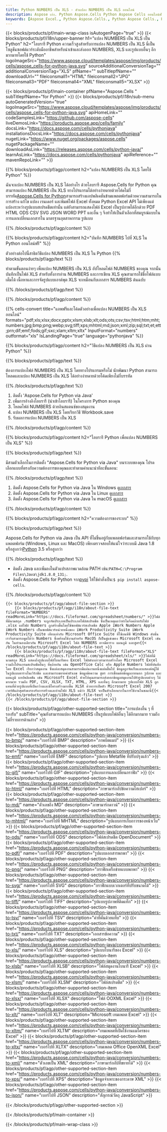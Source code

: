 ```yaml
---
title: Python NUMBERS เป็น XLS - ตัวแปลง NUMBERS เป็น XLS ออนไลน์
description: Aspose เก่ง. Python Aspose.Cells Python Aspose Cells ออนไลน์ฟรี Python แปลง NUMBERS เป็น XLS saveformat รูปแบบ Python NUMBERS ถึง XLS บันทึกหมายเลขไปที่ XLS Python
keywords: [Aspose Excel., Python Aspose.Cells., Python Aspose Cells., Python NUMBERS to XLS saveformat., Free Online NUMBERS to XLS Python., Python Convert NUMBERS to XLS]
---
```

{{< blocks/products/pf/main-wrap-class isAutogenPage="true" >}}
{{< blocks/products/pf/i18n/upper-banner h1="แปลง NUMBERS เป็น XLS เป็น Python" h2="ไลบรารี Python ความเร็วสูงสำหรับการแปลง NUMBERS เป็น XLS นี่เป็นโซลูชันซอฟต์แวร์ระดับมืออาชีพสำหรับนำเข้าและส่งออก NUMBERS, XLS และรูปแบบอื่นๆ อีกมากมายโดยใช้ Python" logoImageSrc="https://www.aspose.cloud/templates/aspose/img/products/cells/aspose_cells-for-python-java.svg" sourceAdditionalConversionTag="" additionalConversionTag="XLS" pfName="" subTitlepfName="" downloadUrl="" fileiconsmall1="HTML" fileiconsmall2="JPG" fileiconsmall3="PDF" fileiconsmall4="XML" fileiconsmall5="XLSX" >}}

{{< blocks/products/pf/main-container pfName="Aspose.Cells " subTitlepfName="for Python" >}}
{{< blocks/products/pf/i18n/sub-menu autoGeneratedVersion="true" logoImageSrc="https://www.aspose.cloud/templates/aspose/img/products/cells/aspose_cells-for-python-java.svg" apiHomeLink="" codeSamplesLink="https://github.com/aspose-cells" liveDemosLink="https://products.aspose.app/cells/family" docsLink="https://docs.aspose.com/cells/pythonjava" installationsDocsLink="https://docs.aspose.com/cells/pythonjava" nugetLink="https://www.nuget.org/packages/aspose.cells" nugetPackageName="" downloadAsLink="https://releases.aspose.com/cells/python-java/" learnAsLink="https://docs.aspose.com/cells/pythonjava" apiReference="" mavenRepoLink="" >}}


{{% blocks/products/pf/agp/content h2="แปลง NUMBERS เป็น XLS โดยใช้ Python" %}}

 ฉันจะแปลง NUMBERS เป็น XLS ได้อย่างไร ด้วยไลบรารี Aspose.Cells for Python คุณสามารถแปลง NUMBERS เป็น XLS ทางโปรแกรมได้อย่างง่ายดายด้วยโค้ดไม่กี่บรรทัด[Aspose.Cells for Python](https://pypi.org/project/aspose-cells)สามารถสร้างแอปพลิเคชันข้ามแพลตฟอร์มด้วยความสามารถในการสร้าง แก้ไข แปลง เรนเดอร์ และพิมพ์ไฟล์ Excel ทั้งหมด Python Excel API ไม่เพียงแต่แปลงระหว่างรูปแบบสเปรดชีตเท่านั้น แต่ยังสามารถแสดงไฟล์ Excel เป็นรูปภาพได้อีกด้วย PDF HTML ODS CSV SVG JSON WORD PPT และอื่น ๆ จึงทำให้เป็นตัวเลือกที่สมบูรณ์แบบในการแลกเปลี่ยนเอกสารใน มาตรฐานอุตสาหกรรม รูปแบบ
 
{{% /blocks/products/pf/agp/content %}}

{{% blocks/products/pf/agp/content h2="บันทึก NUMBERS ไปที่ XLS ใน Python ออนไลน์ฟรี" %}}

ตัวอย่างต่อไปนี้สาธิตวิธีแปลง NUMBERS เป็น XLS ใน Python
{{% blocks/products/pf/agp/text %}}

ทำตามขั้นตอนง่ายๆ เพื่อแปลง NUMBERS เป็น XLS อัปโหลดไฟล์ NUMBERS ของคุณ จากนั้นบันทึกเป็นไฟล์ XLS สำหรับทั้งการอ่าน NUMBERS และการเขียน XLS คุณสามารถใช้ชื่อไฟล์แบบเต็มได้ เนื้อหาและการจัดรูปแบบเอาต์พุต XLS จะเหมือนกับเอกสาร NUMBERS ต้นฉบับ

{{% /blocks/products/pf/agp/text %}}

{{% /blocks/products/pf/agp/content %}}

{{% cells-convert title="แอพฟรีและโค้ดตัวอย่างเพื่อแปลง NUMBERS เป็น XLS ออนไลน์" formats="pdf;xls;xlsx;docx;pptx;xlsm;xlsb;xlt;ods;ots;csv;tsv;html;htm;mht;numbers;jpg;bmp;png;webp;svg;tiff;xps;mhtml;md;json;xml;zip;sql;txt;et;ett;prn;dif;emf;fods;gif;sxc;xlam;xltm;xltx" InputFormat="numbers" outformat="xls" IsLandingPage="true" language="pythonjava" %}}

{{% blocks/products/pf/agp/content h2="วิธีแปลง NUMBERS เป็น XLS ผ่าน Python" %}}

{{% blocks/products/pf/agp/text %}}

ต้องการแปลงไฟล์ NUMBERS เป็น XLS โดยทางโปรแกรมหรือไม่ นักพัฒนา Python สามารถโหลดและแปลง NUMBERS เป็น XLS ได้อย่างง่ายดายด้วยโค้ดเพียงไม่กี่บรรทัด

{{% /blocks/products/pf/agp/text %}}

1.  ติดตั้ง 'Aspose.Cells for Python via Java'
1.  เพิ่มการอ้างอิงไลบรารี (นำเข้าไลบรารี) ในโครงการ Python ของคุณ
1.  โหลดไฟล์ NUMBERS ด้วยอินสแตนซ์ของสมุดงาน
1.  แปลง NUMBERS เป็น XLS โดยเรียกวิธี Workbook.save
1.  รับผลการแปลง NUMBERS เป็น XLS

{{% /blocks/products/pf/agp/content %}}

{{% blocks/products/pf/agp/content h2="ไลบรารี Python เพื่อแปลง NUMBERS เป็น XLS" %}}

{{% blocks/products/pf/agp/text %}}

มีสามตัวเลือกในการติดตั้ง "Aspose.Cells for Python via Java" บนระบบของคุณ โปรดเลือกแบบที่ตรงกับความต้องการของคุณและทำตามคำแนะนำทีละขั้นตอน:

{{% /blocks/products/pf/agp/text %}}

1.  ติดตั้ง Aspose.Cells for Python via Java ใน Windows ดู[เอกสาร](https://docs.aspose.com/cells/python-java/getting-started/#windows)
1.  ติดตั้ง Aspose.Cells for Python via Java ใน Linux ดู[เอกสาร](https://docs.aspose.com/cells/python-java/getting-started/#linux)
1.  ติดตั้ง Aspose.Cells for Python via Java ใน macOS ดู[เอกสาร](https://docs.aspose.com/cells/python-java/getting-started/#macos)

{{% /blocks/products/pf/agp/content %}}

{{% blocks/products/pf/agp/content h2="ความต้องการของระบบ" %}}

{{% blocks/products/pf/agp/text %}}

Aspose.Cells for Python via Java เป็น API ที่ไม่ขึ้นอยู่กับแพลตฟอร์มและสามารถใช้กับทุกแพลตฟอร์ม (Windows, Linux และ MacOS) เพียงตรวจสอบให้แน่ใจว่าระบบมี Java 1.8 หรือสูงกว่า[Python](https://www.python.org/downloads/) 3.5 หรือสูงกว่า
 
{{% /blocks/products/pf/agp/text %}}

-  ติดตั้ง Java และเพิ่มลงในตัวแปรสภาพแวดล้อม PATH เช่น:<code>PATH=C:\Program Files\Java\jdk1.8.0_131;</code>.
- ติดตั้ง Aspose.Cells for Python จาก<a href="https://pypi.org/project/aspose-cells/">pypi</a> ให้ใช้คำสั่งเป็น:<code>$ pip install aspose-cells</code>.

{{% /blocks/products/pf/agp/content %}}

<!-- aboutfile Starts -->
    {{< blocks/products/pf/agp/about-file-section >}}
        {{< blocks/products/pf/agp/i18n/about-file-text fileFormat="NUMBERS" readMoreLink="https://docs.fileformat.com/spreadsheet/numbers/" >}}ไฟล์ที่มีนามสกุล .numbers จะถูกจัดประเภทเป็นประเภทไฟล์สเปรดชีต ซึ่งเป็นเหตุผลว่าทำไมจึงคล้ายกับไฟล์ .xlsx แต่ไฟล์ Numbers ถูกสร้างขึ้นโดยใช้ซอฟต์แวร์สเปรดชีต Apple iWork Numbers Apple iWork Numbers เป็นซอฟต์แวร์หน่วยหนึ่งของ iWork Productivity Suite iWork Productivity Suite เทียบเท่ากับ Microsoft Office Suite ที่ใช้บนพีซี Windows ดังนั้นเราจึงสามารถพูดได้ว่า Numbers ซึ่งพร้อมใช้งานสำหรับ MacOS ก็เป็นคู่แข่งของ Microsoft Excel เช่นกัน ในทำนองเดียวกัน Microsoft Excel ไฟล์ NUMBERS อาจมีตาราง แผนภูมิ และสูตร{{< /blocks/products/pf/agp/i18n/about-file-text >}}
        {{< blocks/products/pf/agp/i18n/about-file-text fileFormat="XLS" readMoreLink="https://docs.fileformat.com/spreadsheet/xls/" >}}ไฟล์ที่มีนามสกุล XLS แสดงถึงรูปแบบไฟล์ไบนารีของ Excel ไฟล์ดังกล่าวสามารถสร้างโดย Microsoft Excel รวมถึงโปรแกรมสเปรดชีตอื่นๆ ที่คล้ายกัน เช่น OpenOffice Calc หรือ Apple Numbers ไฟล์ที่บันทึกโดย Excel เรียกว่าสมุดงาน ซึ่งแต่ละสมุดงานสามารถมีแผ่นงานหนึ่งแผ่นขึ้นไป ข้อมูลถูกจัดเก็บและแสดงต่อผู้ใช้ในรูปแบบตารางในเวิร์กชีต และสามารถขยายค่าตัวเลข ข้อมูลข้อความ สูตร การเชื่อมต่อข้อมูลภายนอก รูปภาพ และแผนภูมิ แอปพลิเคชัน เช่น Microsoft Excel ช่วยให้คุณสามารถส่งออกข้อมูลสมุดงานไปยังรูปแบบต่างๆ ได้มากมาย รวมถึง PDF, CSV, XLSX, TXT, HTML, XPS และอื่นๆ อีกมากมาย รูปแบบไฟล์ XLS ถูกแทนที่ด้วยรูปแบบที่เปิดกว้างและมีโครงสร้างมากขึ้น XLSX ด้วยการเปิดตัว Microsoft Excel 2007 เวอร์ชันล่าสุดยังคงรองรับการสร้างและอ่านไฟล์ XLS แม้ว่า XLSX จะเป็นตัวเลือกแรกในการใช้งานในขณะนี้{{< /blocks/products/pf/agp/i18n/about-file-text >}}
    {{< /blocks/products/pf/agp/about-file-section >}}
<!-- aboutfile Ends -->

{{< blocks/products/pf/agp/other-supported-section title="การแปลงอื่น ๆ ที่รองรับ" subTitle="คุณยังสามารถแปลง NUMBERS เป็นรูปแบบไฟล์อื่นๆ ได้อีกมากมาย รวมถึงไม่กี่รายการด้านล่าง" >}}

{{< blocks/products/pf/agp/other-supported-section-item href="https://products.aspose.com/cells/python-java/conversion/numbers-to-bmp/" name="เบอร์ไปที่ BMP" description="ภาพบิตแมป" >}}
{{< blocks/products/pf/agp/other-supported-section-item href="https://products.aspose.com/cells/python-java/conversion/numbers-to-emf/" name="เบอร์ไปที่ EMF" description="รูปแบบ Metafile ที่ปรับปรุงแล้ว" >}}
{{< blocks/products/pf/agp/other-supported-section-item href="https://products.aspose.com/cells/python-java/conversion/numbers-to-gif/" name="เบอร์ไปที่ GIF" description="รูปแบบการแลกเปลี่ยนกราฟิก" >}}
{{< blocks/products/pf/agp/other-supported-section-item href="https://products.aspose.com/cells/python-java/conversion/numbers-to-html/" name="เบอร์ไปที่ HTML" description="ภาษามาร์กอัปข้อความไฮเปอร์" >}}
{{< blocks/products/pf/agp/other-supported-section-item href="https://products.aspose.com/cells/python-java/conversion/numbers-to-md/" name="ตัวเลขถึง MD" description="ภาษามาร์กดาวน์" >}}
{{< blocks/products/pf/agp/other-supported-section-item href="https://products.aspose.com/cells/python-java/conversion/numbers-to-mhtml/" name="เบอร์ไปที่ MHTML" description="รูปแบบการเก็บถาวรของหน้าเว็บ" >}}
{{< blocks/products/pf/agp/other-supported-section-item href="https://products.aspose.com/cells/python-java/conversion/numbers-to-ods/" name="เบอร์ไปที่ ODS" description="ไฟล์สเปรดชีต OpenDocument" >}}
{{< blocks/products/pf/agp/other-supported-section-item href="https://products.aspose.com/cells/python-java/conversion/numbers-to-pdf/" name="เบอร์ไปที่ PDF" description="รูปแบบเอกสารพกพา" >}}
{{< blocks/products/pf/agp/other-supported-section-item href="https://products.aspose.com/cells/python-java/conversion/numbers-to-png/" name="เบอร์ไปที่ PNG" description="กราฟิกเครือข่ายแบบพกพา" >}}
{{< blocks/products/pf/agp/other-supported-section-item href="https://products.aspose.com/cells/python-java/conversion/numbers-to-svg/" name="เบอร์ไปที่ SVG" description="กราฟิกแบบเวกเตอร์ที่ปรับขนาดได้" >}}
{{< blocks/products/pf/agp/other-supported-section-item href="https://products.aspose.com/cells/python-java/conversion/numbers-to-tiff/" name="เบอร์ไปที่ TIFF" description="รูปแบบรูปภาพที่ติดแท็ก" >}}
{{< blocks/products/pf/agp/other-supported-section-item href="https://products.aspose.com/cells/python-java/conversion/numbers-to-tsv/" name="เบอร์ไปที่ TSV" description="ค่าที่คั่นด้วยแท็บ" >}}
{{< blocks/products/pf/agp/other-supported-section-item href="https://products.aspose.com/cells/python-java/conversion/numbers-to-txt/" name="เบอร์ไปที่ TXT" description="เอกสารข้อความ" >}}
{{< blocks/products/pf/agp/other-supported-section-item href="https://products.aspose.com/cells/python-java/conversion/numbers-to-xls/" name="เบอร์ไปที่ XLS" description="รูปแบบไบนารีของ Excel" >}}
{{< blocks/products/pf/agp/other-supported-section-item href="https://products.aspose.com/cells/python-java/conversion/numbers-to-xlsb/" name="เบอร์ไปที่ XLSB" description="ไฟล์สมุดงานไบนารี Excel" >}}
{{< blocks/products/pf/agp/other-supported-section-item href="https://products.aspose.com/cells/python-java/conversion/numbers-to-xlsm/" name="เบอร์ไปที่ XLSM" description="ไฟล์สเปรดชีต" >}}
{{< blocks/products/pf/agp/other-supported-section-item href="https://products.aspose.com/cells/python-java/conversion/numbers-to-xlsx/" name="เบอร์ไปที่ XLSX" description="ไฟล์ OOXML Excel" >}}
{{< blocks/products/pf/agp/other-supported-section-item href="https://products.aspose.com/cells/python-java/conversion/numbers-to-xlt/" name="เบอร์ไปที่ XLT" description="Microsoft เทมเพลต Excel" >}}
{{< blocks/products/pf/agp/other-supported-section-item href="https://products.aspose.com/cells/python-java/conversion/numbers-to-xltm/" name="เบอร์ไปที่ XLTM" description="เทมเพลตที่เปิดใช้งานแมโครของ Excel" >}}
{{< blocks/products/pf/agp/other-supported-section-item href="https://products.aspose.com/cells/python-java/conversion/numbers-to-xltx/" name="เบอร์ไปที่ XLTX" description="เทมเพลต Office OpenXML Excel" >}}
{{< blocks/products/pf/agp/other-supported-section-item href="https://products.aspose.com/cells/python-java/conversion/numbers-to-xml/" name="ตัวเลขเป็น XML" description="ภาษามาร์กอัปที่ขยายได้" >}}
{{< blocks/products/pf/agp/other-supported-section-item href="https://products.aspose.com/cells/python-java/conversion/numbers-to-xps/" name="เบอร์ไปที่ XPS" description="ข้อมูลจำเพาะของกระดาษ XML" >}}
{{< blocks/products/pf/agp/other-supported-section-item href="https://products.aspose.com/cells/python-java/conversion/numbers-to-json/" name="เบอร์ไปที่ JSON" description="สัญกรณ์วัตถุ JavaScript" >}}

{{< /blocks/products/pf/agp/other-supported-section >}}

{{< /blocks/products/pf/main-container >}}
    
{{< /blocks/products/pf/main-wrap-class >}}
